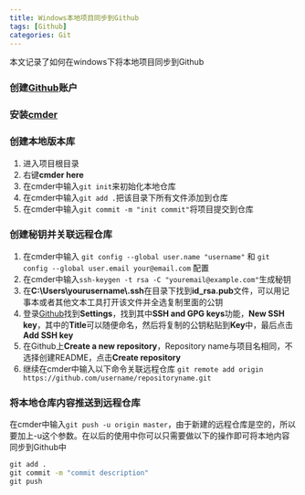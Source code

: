```yaml
---
title: Windows本地项目同步到Github
tags: [Github]
categories: Git
---
```

本文记录了如何在windows下将本地项目同步到Github<!-- more -->
### 创建[Github](https://github.com/join?source=header-home)账户
### 安装[cmder](https://scnico.github.io/2017/12/24/Git%E7%AC%94%E8%AE%B0/#cmder)

### 创建本地版本库
1. 进入项目根目录
2. 右键**cmder here**
3. 在cmder中输入`git init`来初始化本地仓库
4. 在cmder中输入`git add .`把该目录下所有文件添加到仓库
5. 在cmder中输入`git commit -m "init commit"`将项目提交到仓库


### 创建秘钥并关联远程仓库
1. 在cmder中输入 `git config --global user.name "username"` 和 `git config --global user.email your@email.com` 配置
2. 在cmder中输入`ssh-keygen -t rsa -C "youremail@example.com"`生成秘钥
3. 在**C:\Users\yourusername\\.ssh**在目录下找到**id_rsa.pub**文件，可以用记事本或者其他文本工具打开该文件并全选复制里面的公钥
4. 登录[Github](https://github.com)找到**Settings**，找到其中**SSH and GPG keys**功能，**New SSH key**，其中的**Title**可以随便命名，然后将复制的公钥粘贴到**Key**中，最后点击**Add SSH key**
5. 在Github上**Create a new repository**，Repository name与项目名相同，不选择创建README，点击**Create repository**
6. 继续在cmder中输入以下命令关联远程仓库
   `git remote add origin https://github.com/username/repositoryname.git`

### 将本地仓库内容推送到远程仓库
在cmder中输入`git push -u origin master`，由于新建的远程仓库是空的，所以要加上-u这个参数。在以后的使用中你可以只需要做以下的操作即可将本地内容同步到Github中

```cmd
git add .
git commit -m "commit description"
git push
```
